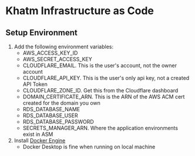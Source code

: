 # Khatm Infrastructure as Code

## Setup Environment
1. Add the following environment variables:
    - AWS_ACCESS_KEY_ID
    - AWS_SECRET_ACCESS_KEY
    - CLOUDFLARE_EMAIL. This is the user's account, not the owner account
    - CLOUDFLARE_API_KEY. This is the user's only api key, not a created API Token
    - CLOUDFLARE_ZONE_ID. Get this from the Cloudflare dashboard
    - DOMAIN_CERTIFICATE_ARN. This is the ARN of the AWS ACM cert created for the domain you own
    - RDS_DATABASE_NAME
    - RDS_DATABASE_USER
    - RDS_DATABASE_PASSWORD
    - SECRETS_MANAGER_ARN. Where the application environments exist in ASM
1. Install [Docker Engine](https://docs.docker.com/get-docker/)
    - Docker Desktop is fine when running on local machine